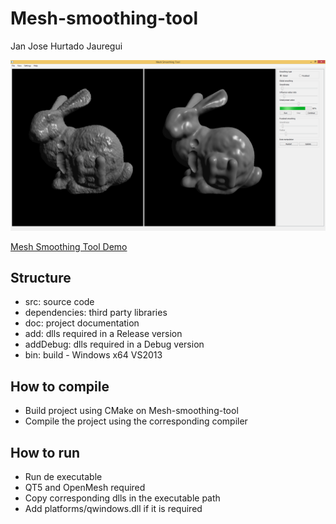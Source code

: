 # Mesh-smoothing-tool

Jan Jose Hurtado Jauregui

![Alt text](screenshot.png?raw=true "Mesh Smoothin Tool Screenshot")

[Mesh Smoothing Tool Demo](https://youtu.be/aUwoBEDocL8)

## Structure
* src: source code
* dependencies: third party libraries
* doc: project documentation
* add: dlls required in a Release version
* addDebug: dlls required in a Debug version
* bin: build - Windows x64 VS2013
  
## How to compile
* Build project using CMake on Mesh-smoothing-tool
* Compile the project using the corresponding compiler

## How to run

* Run de executable
* QT5 and OpenMesh required
* Copy corresponding dlls in the executable path
* Add platforms/qwindows.dll if it is required 
